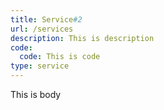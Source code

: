 ```yaml
---
title: Service#2
url: /services
description: This is description
code:
  code: This is code
type: service
---
```

This is body